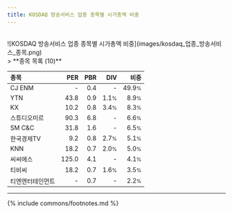 ```yaml
---
title: KOSDAQ 방송서비스 업종 종목별 시가총액 비중
---
```

<br>
![KOSDAQ 방송서비스 업종 종목별 시가총액 비중](images/kosdaq_업종_방송서비스_종목.png)
<br>
> **종목 목록 (10)**<a id="list"></a>

| **종목** | **PER** | **PBR** | **DIV** | **비중** |
| :------- | ------: | ------: | ------: | -------: |
| CJ ENM | - | 0.4 | - | 49.9<small>%</small> |
| YTN | 43.8 | 0.9 | 1.1<small>%</small> | 8.9<small>%</small> |
| KX | 10.2 | 0.8 | 3.4<small>%</small> | 8.3<small>%</small> |
| 스튜디오미르 | 90.3 | 6.8 | - | 6.6<small>%</small> |
| SM C&C | 31.8 | 1.6 | - | 6.5<small>%</small> |
| 한국경제TV | 9.2 | 0.8 | 2.7<small>%</small> | 5.1<small>%</small> |
| KNN | 18.2 | 0.7 | 2.0<small>%</small> | 5.0<small>%</small> |
| 씨씨에스 | 125.0 | 4.1 | - | 4.1<small>%</small> |
| 티비씨 | 18.2 | 0.7 | 1.6<small>%</small> | 3.5<small>%</small> |
| 티엔엔터테인먼트 | - | 0.7 | - | 2.2<small>%</small> |

---
{% include commons/footnotes.md %}